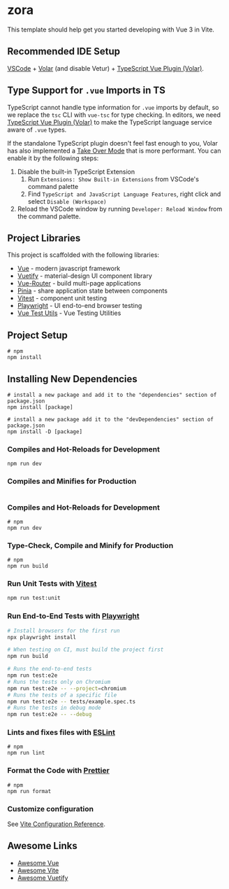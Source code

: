 # zora

This template should help get you started developing with Vue 3 in Vite.

## Recommended IDE Setup

[VSCode](https://code.visualstudio.com/) + [Volar](https://marketplace.visualstudio.com/items?itemName=Vue.volar) (and disable Vetur) + [TypeScript Vue Plugin (Volar)](https://marketplace.visualstudio.com/items?itemName=Vue.vscode-typescript-vue-plugin).

## Type Support for `.vue` Imports in TS

TypeScript cannot handle type information for `.vue` imports by default, so we replace the `tsc` CLI with `vue-tsc` for type checking. In editors, we need [TypeScript Vue Plugin (Volar)](https://marketplace.visualstudio.com/items?itemName=Vue.vscode-typescript-vue-plugin) to make the TypeScript language service aware of `.vue` types.

If the standalone TypeScript plugin doesn't feel fast enough to you, Volar has also implemented a [Take Over Mode](https://github.com/johnsoncodehk/volar/discussions/471#discussioncomment-1361669) that is more performant. You can enable it by the following steps:

1. Disable the built-in TypeScript Extension
    1) Run `Extensions: Show Built-in Extensions` from VSCode's command palette
    2) Find `TypeScript and JavaScript Language Features`, right click and select `Disable (Workspace)`
2. Reload the VSCode window by running `Developer: Reload Window` from the command palette.

## Project Libraries

This project is scaffolded with the following libraries:
- [Vue](https://vuejs.org/) - modern javascript framework
- [Vuetify](https://vuetifyjs.com/en/) - material-design UI component library
- [Vue-Router](https://router.vuejs.org/) - build multi-page applications
- [Pinia](https://pinia.vuejs.org/) - share application state between components
- [Vitest](https://vitest.dev/) - component unit testing
- [Playwright](https://playwright.dev/) - UI end-to-end browser testing
- [Vue Test Utils](https://test-utils.vuejs.org/) - Vue Testing Utilities


## Project Setup
```
# npm
npm install
```

## Installing New Dependencies
```
# install a new package and add it to the "dependencies" section of package.json
npm install [package]

# install a new package add it to the "devDependencies" section of package.json
npm install -D [package]
```

### Compiles and Hot-Reloads for Development
```
npm run dev
```

### Compiles and Minifies for Production
```

```

### Compiles and Hot-Reloads for Development
```
# npm
npm run dev
```

### Type-Check, Compile and Minify for Production
```
# npm
npm run build
```

### Run Unit Tests with [Vitest](https://vitest.dev/)

```sh
npm run test:unit
```

### Run End-to-End Tests with [Playwright](https://playwright.dev)

```sh
# Install browsers for the first run
npx playwright install

# When testing on CI, must build the project first
npm run build

# Runs the end-to-end tests
npm run test:e2e
# Runs the tests only on Chromium
npm run test:e2e -- --project=chromium
# Runs the tests of a specific file
npm run test:e2e -- tests/example.spec.ts
# Runs the tests in debug mode
npm run test:e2e -- --debug
```

### Lints and fixes files with [ESLint](https://eslint.org/)

```
# npm
npm run lint
```

### Format the Code with [Prettier](https://prettier.io/)
```
# npm
npm run format
```


### Customize configuration

See [Vite Configuration Reference](https://vitejs.dev/config/).

## Awesome Links

- [Awesome Vue](https://github.com/vuejs/awesome-vue)
- [Awesome Vite](https://github.com/vitejs/awesome-vite)
- [Awesome Vuetify](https://github.com/vuetifyjs/awesome-vuetify)